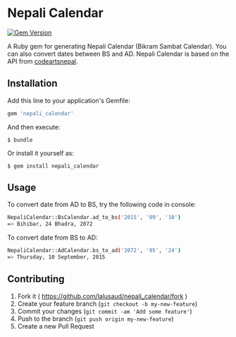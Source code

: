 # Nepali Calendar

[![Gem Version](https://badge.fury.io/rb/nepali_calendar.svg)](http://badge.fury.io/rb/nepali_calendar)

A Ruby gem for generating Nepali Calendar (Bikram Sambat Calendar). You can also convert dates between BS and AD. Nepali Calendar is based on the API from [codeartsnepal](http://sourceforge.net/projects/nepalidateconve/).

## Installation

Add this line to your application's Gemfile:

```ruby
gem 'nepali_calendar'
```

And then execute:

    $ bundle

Or install it yourself as:

    $ gem install nepali_calendar

## Usage

To convert date from AD to BS, try the following code in console:

```sh
NepaliCalendar::BsCalendar.ad_to_bs('2015', '09', '10')
=> Bihibar, 24 Bhadra, 2072 
```

To convert date from BS to AD:

```sh
NepaliCalendar::AdCalendar.bs_to_ad('2072', '05', '24')
=> Thursday, 10 September, 2015
```

## Contributing

1. Fork it ( https://github.com/lalusaud/nepali_calendar/fork )
2. Create your feature branch (`git checkout -b my-new-feature`)
3. Commit your changes (`git commit -am 'Add some feature'`)
4. Push to the branch (`git push origin my-new-feature`)
5. Create a new Pull Request
